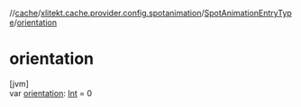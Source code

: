 //[cache](../../../index.md)/[xlitekt.cache.provider.config.spotanimation](../index.md)/[SpotAnimationEntryType](index.md)/[orientation](orientation.md)

# orientation

[jvm]\
var [orientation](orientation.md): [Int](https://kotlinlang.org/api/latest/jvm/stdlib/kotlin/-int/index.html) = 0
